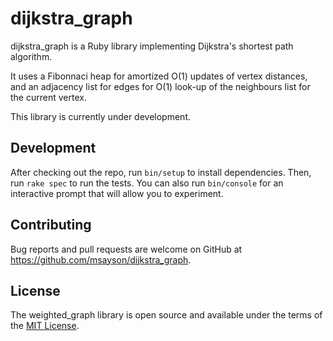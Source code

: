 # dijkstra_graph

dijkstra_graph is a Ruby library implementing Dijkstra's shortest path algorithm.

It uses a Fibonnaci heap for amortized O(1) updates of vertex distances, and an adjacency list for edges for O(1) look-up of the neighbours list for the current vertex.

This library is currently under development.

## Development

After checking out the repo, run `bin/setup` to install dependencies. Then, run `rake spec` to run the tests. You can also run `bin/console` for an interactive prompt that will allow you to experiment.

## Contributing

Bug reports and pull requests are welcome on GitHub at https://github.com/msayson/dijkstra_graph.

## License

The weighted_graph library is open source and available under the terms of the [MIT License](http://opensource.org/licenses/MIT).
